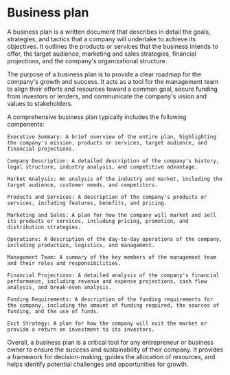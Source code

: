 # Business plan

A business plan is a written document that describes in detail the goals, strategies, and tactics that a company will undertake to achieve its objectives. It outlines the products or services that the business intends to offer, the target audience, marketing and sales strategies, financial projections, and the company's organizational structure.

The purpose of a business plan is to provide a clear roadmap for the company's growth and success. It acts as a tool for the management team to align their efforts and resources toward a common goal, secure funding from investors or lenders, and communicate the company's vision and values to stakeholders.

A comprehensive business plan typically includes the following components:

    Executive Summary: A brief overview of the entire plan, highlighting the company's mission, products or services, target audience, and financial projections.

    Company Description: A detailed description of the company's history, legal structure, industry analysis, and competitive advantage.

    Market Analysis: An analysis of the industry and market, including the target audience, customer needs, and competitors.

    Products and Services: A description of the company's products or services, including features, benefits, and pricing.

    Marketing and Sales: A plan for how the company will market and sell its products or services, including pricing, promotion, and distribution strategies.

    Operations: A description of the day-to-day operations of the company, including production, logistics, and management.

    Management Team: A summary of the key members of the management team and their roles and responsibilities.

    Financial Projections: A detailed analysis of the company's financial performance, including revenue and expense projections, cash flow analysis, and break-even analysis.

    Funding Requirements: A description of the funding requirements for the company, including the amount of funding required, the sources of funding, and the use of funds.

    Exit Strategy: A plan for how the company will exit the market or provide a return on investment to its investors.

Overall, a business plan is a critical tool for any entrepreneur or business owner to ensure the success and sustainability of their company. It provides a framework for decision-making, guides the allocation of resources, and helps identify potential challenges and opportunities for growth.